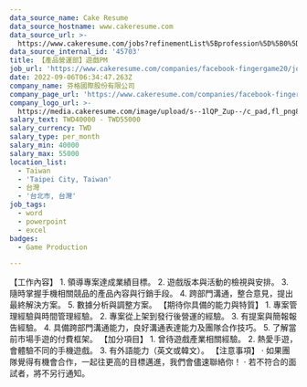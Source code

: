```yaml
---
data_source_name: Cake Resume
data_source_hostname: www.cakeresume.com
data_source_url: >-
  https://www.cakeresume.com/jobs?refinementList%5Bprofession%5D%5B0%5D=game-production&range%5Bsalary_range%5D%5Bmin%5D=1000000
data_source_internal_id: '45703'
title: 【產品營運部】遊戲PM
job_url: 'https://www.cakeresume.com/companies/facebook-fingergame20/jobs/2fa30e'
date: 2022-09-06T06:34:47.263Z
company_name: 芬格國際股份有限公司
company_page_url: 'https://www.cakeresume.com/companies/facebook-fingergame20'
company_logo_url: >-
  https://media.cakeresume.com/image/upload/s--1lQP_Zup--/c_pad,fl_png8,h_200,w_200/v1636359796/syoqurpvqalunvk7rknc.png
salary_text: TWD40000 - TWD55000
salary_currency: TWD
salary_type: per_month
salary_min: 40000
salary_max: 55000
location_list:
  - Taiwan
  - 'Taipei City, Taiwan'
  - 台灣
  - '台北市, 台灣'
job_tags:
  - word
  - powerpoint
  - excel
badges:
  - Game Production

---
```


【工作內容】 1. 領導專案達成業績目標。 2. 遊戲版本與活動的檢視與安排。 3. 隨時掌握手機相關競品的產品內容與行銷手段。 4. 跨部門溝通，整合意見，提出最終解決方案。 5. 數據分析與調整方案。 【期待你具備的能力與特質】 1. 專案管理經驗與時間管理經驗。 2. 專案從上架到發行後營運的經驗。 3. 有提案與簡報報告經驗。 4. 具備跨部門溝通能力，良好溝通表達能力及團隊合作技巧。 5. 了解當前市場手遊的付費框架。 【加分項目】 1. 曾待遊戲產業相關經驗。 2. 熱愛手遊，會體驗不同的手機遊戲。 3. 有外語能力（英文或韓文）。 【注意事項】 · 如果團隊覺得有機會合作，一起往更高的目標邁進，我們會儘速聯絡你！ · 若不符合的面試者，將不另行通知。